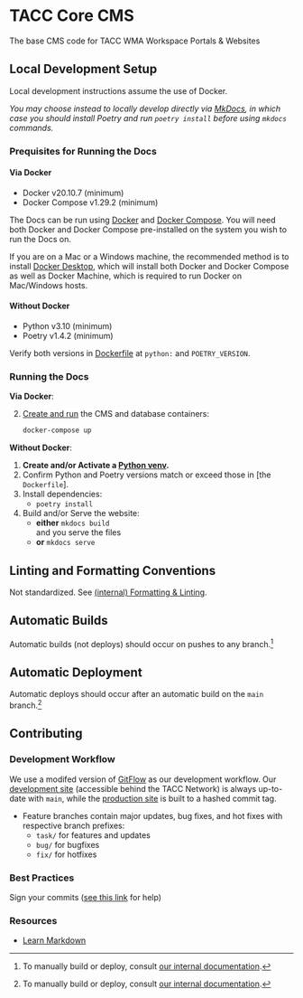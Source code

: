 # TACC Core CMS

The base CMS code for TACC WMA Workspace Portals & Websites

## Local Development Setup

Local development instructions assume the use of Docker.

_You may choose instead to locally develop directly via [MkDocs], in which case you should install Poetry and run `poetry install` before using `mkdocs` commands._

[MkDocs]: https://www.mkdocs.org/

### Prequisites for Running the Docs

#### Via Docker

* Docker v20.10.7 (minimum)
* Docker Compose v1.29.2 (minimum)

The Docs can be run using [Docker][1] and [Docker Compose][2]. You will
need both Docker and Docker Compose pre-installed on the system you wish to run the Docs
on.

If you are on a Mac or a Windows machine, the recommended method is to install
[Docker Desktop](https://www.docker.com/products/docker-desktop), which will install both Docker and Docker Compose as well as Docker
Machine, which is required to run Docker on Mac/Windows hosts.

#### Without Docker

* Python v3.10 (minimum)
* Poetry v1.4.2 (minimum)

Verify both versions in [Dockerfile] at `python:` and `POETRY_VERSION`.


### Running the Docs

**Via Docker**:

2. [Create and run][docker-compose-up] the CMS and database containers:

    ```bash
    docker-compose up
    ```

[docker-compose-up]: https://docs.docker.com/compose/reference/up/

**Without Docker**:

1. **Create and/or Activate a [Python venv](https://docs.python.org/3/library/venv.html).**
2. Confirm Python and Poetry versions match or exceed those in [the `Dockerfile`].
3. Install dependencies:
    * `poetry install`
4. Build and/or Serve the website:
    * **either** `mkdocs build`\
        and you serve the files
    * **or** `mkdocs serve`

## Linting and Formatting Conventions

Not standardized. See [(internal) Formatting & Linting](https://confluence.tacc.utexas.edu/x/HoBGCw).


## Automatic Builds

Automatic builds (not deploys) should occur on pushes to any branch.[^1]


## Automatic Deployment

Automatic deploys should occur after an automatic build on the `main` branch.[^1]


## Contributing

### Development Workflow

We use a modifed version of [GitFlow](https://datasift.github.io/gitflow/IntroducingGitFlow.html) as our development workflow. Our [development site](https://dev.cep.tacc.utexas.edu) (accessible behind the TACC Network) is always up-to-date with `main`, while the [production site](https://prod.cep.tacc.utexas.edu) is built to a hashed commit tag.
- Feature branches contain major updates, bug fixes, and hot fixes with respective branch prefixes:
    - `task/` for features and updates
    - `bug/` for bugfixes
    - `fix/` for hotfixes

### Best Practices

Sign your commits ([see this link](https://help.github.com/en/github/authenticating-to-github/managing-commit-signature-verification) for help)

### Resources

* [Learn Markdown](https://bitbucket.org/tutorials/markdowndemo)


<!-- Footnotes -->

[^1]: To manually build or deploy, consult [our internal documentation](https://confluence.tacc.utexas.edu/x/uQaSEg).

<!-- Link Aliases -->

[1]: https://docs.docker.com/get-docker/
[2]: https://docs.docker.com/compose/install/
[Dockerfile]: https://github.com/TACC/TACC-Docs/blob/main/Dockerfile

